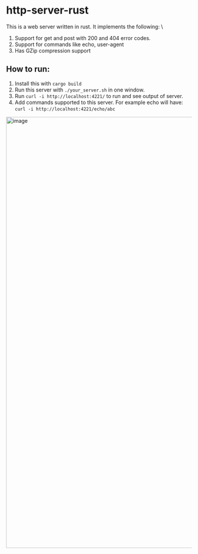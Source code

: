 # http-server-rust
This is a web server written in rust. It implements the following: \
1. Support for get and post with 200 and 404 error codes.
2. Support for commands like echo, user-agent
3. Has GZip compression support

## How to run:
1. Install this with `cargo build`
2. Run this server with `./your_server.sh` in one window.
3. Run `curl -i http://localhost:4221/` to run and see output of server.
4. Add commands supported to this server. For example echo will have: `curl -i http://localhost:4221/echo/abc`
<img width="1168" alt="image" src="https://github.com/Wck-iipi/http-server-rust/assets/110763795/b3a9d7ca-2aa2-42ce-9e1d-1c09bdb669f0">

